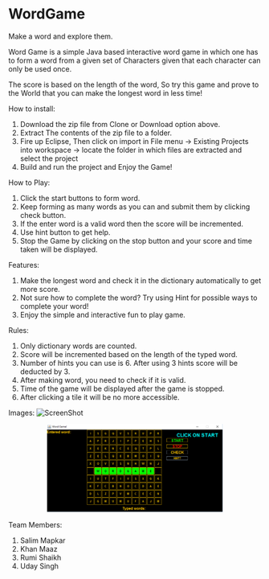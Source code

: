 # WordGame
Make a word and explore them.

Word Game is a simple Java based interactive word game in which one has to form a word from a given set of Characters given that each character can only be used once.

The score is based on the length of the word, So try this game and prove to the World that you can make the longest word in less time!

How to install:
1. Download the zip file from Clone or Download option above.
2. Extract The contents of the zip file to a folder.
3. Fire up Eclipse, Then click on import in File menu -> Existing Projects into workspace -> locate the folder in which files are extracted and select the project
4. Build and run the project and Enjoy the Game!

How to Play:
1. Click the start buttons to form word.
2. Keep forming as many words as you can and submit them by clicking check button.
3. If the enter word is a valid word then the score will be incremented.
4. Use hint button to get help.
5. Stop the Game by clicking on the stop button and your score and time taken will be displayed.

Features:
1. Make the longest word and check it in the dictionary automatically to get more score.
2. Not sure how to complete the word? Try using Hint for possible ways to complete your word!
3. Enjoy the simple and interactive fun to play game.

Rules:
1. Only dictionary words are counted.
2. Score will be incremented based on the length of the typed word.
3. Number of hints you can use is 6. After using 3 hints score will be deducted by 3.
4. After making word, you need to check if it is valid.
5. Time of the game will be displayed after the game is stopped.
6. After clicking a tile it will be no more accessible.

Images:
![ScreenShot](http://imgur.com/a/GguWi)

<p align="center">
  <img src="GameScreen1.png" width="350"/>
</p>

Team Members: 
1. Salim Mapkar
2. Khan Maaz
3. Rumi Shaikh
4. Uday Singh

